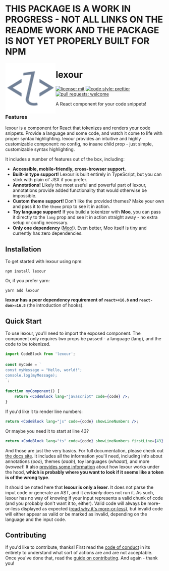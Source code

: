 # THIS PACKAGE IS A WORK IN PROGRESS - NOT ALL LINKS ON THE README WORK AND THE PACKAGE IS NOT YET PROPERLY BUILT FOR NPM

<img src="images/lexour.svg" height="160px" align="left" />

# lexour

[![license: mit](https://img.shields.io/badge/license-MIT-blue)][license]
[![code style: prettier](https://img.shields.io/badge/code_style-prettier-ff69b4.svg)][prettier]
[![pull requests: welcome](https://img.shields.io/badge/PRs-welcome-brightgreen)][pull_requests]

[license]: ./LICENSE
[prettier]: https://github.com/prettier/prettier
[pull_requests]: https://github.com/JaimeGensler/lexour.js/pulls

A React component for your code snippets!

### Features

lexour is a component for React that tokenizes and renders your code snippets.
Provide a language and some code, and watch it come to life with proper syntax
highlighting. lexour provides an intuitive and highly customizable component: no
config, no insane child prop - just simple, customizable syntax highlighting.

It includes a number of features out of the box, including:

-   **Accessible, mobile-friendly, cross-browser support.**
-   **Built-in type support!** Lexour is built entirely in TypeScript, but you
    can stick with plain ol' JSX if you prefer.
-   **Annotations!** Likely the most useful and powerful part of lexour,
    annotations provide added functionality that would otherwise be impossible.
-   **Custom theme support!** Don't like the provided themes? Make your own and
    pass it to the `theme` prop to see it in action.
-   **Toy language support!** If you build a tokenizer with **Moo**, you can
    pass it directly to the `lang` prop and see it in action straight away - no
    extra setup or config necessary.
-   **Only one dependency** ([Moo!][moo]). Even better, Moo itself is tiny and
    currently has zero dependencies.

## Installation

To get started with lexour using npm:

```
npm install lexour
```

Or, if you prefer yarn:

```
yarn add lexour
```

**lexour has a peer dependency requirement of `react>=16.8` and
`react-dom>=16.8`** (the introduction of hooks).

## Quick Start

To use lexour, you'll need to import the exposed component. The component only
requires two props be passed - a language (lang), and the code to be tokenized.

```jsx
import CodeBlock from 'lexour';

const myCode = `
const myMessage = "Hello, world!";
console.log(myMessage);
`;

function myComponent() {
    return <CodeBlock lang="javascript" code={code} />;
}
```

If you'd like it to render line numbers:

```jsx
return <CodeBlock lang="js" code={code} showLineNumbers />;
```

Or maybe you need it to start at line 43?

```jsx
return <CodeBlock lang="ts" code={code} showLineNumbers firstLine={43} />;
```

And those are just the very basics. For full documentation, please check out
[the docs site][docs]. It includes all the information you'll need, including
info about annotations (_ooo_), themes (_aaah_), toy languages (_whaaat_), and
more (_wowee_)! It also [provides some information][lexer_explanation] about how
lexour works under the hood, **which is probably where you want to look if it
seems like a token is of the wrong type**.

It should be noted here that **lexour is only a lexer**. It does not parse the
input code or generate an AST, and it _certainly_ does not run it. As such,
lexour has no way of knowing if your input represents a valid chunk of code (and
you probably don't want it to, either). Valid code will always be more-or-less
displayed as expected ([read why it's more-or-less][lexer_explanation]), but
invalid code will either appear as valid or be marked as invalid, depending on
the language and the input code.

## Contributing

If you'd like to contribute, thanks! First read the [code of conduct][conduct]
in its entirety to understand what sort of actions are and are not acceptable.
Once you've done that, read the [guide on contributing][contributing]. And
again - thank you!

[moo]: https://github.com/no-context/moo
[docs]: ./README.md
[conduct]: ./CODE_OF_CONDUCT.md
[contributing]: ./README.md
[lexer_explanation]: ./README.md
